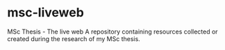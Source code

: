 msc-liveweb
===========

MSc Thesis - The live web
A repository containing resources collected or created during the research of my MSc thesis.
